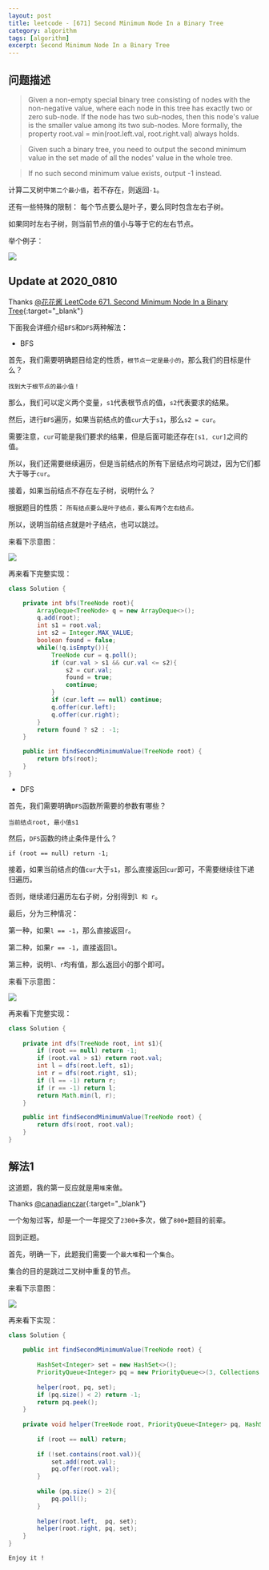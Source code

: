 ```yaml
---
layout: post
title: leetcode - [671] Second Minimum Node In a Binary Tree
category: algorithm
tags: [algorithm]
excerpt: Second Minimum Node In a Binary Tree
---
```


## 问题描述  

> Given a non-empty special binary tree consisting of nodes with the non-negative value, where each node in this tree has exactly two or zero sub-node. If the node has two sub-nodes, then this node's value is the smaller value among its two sub-nodes. More formally, the property root.val = min(root.left.val, root.right.val) always holds.   

> Given such a binary tree, you need to output the second minimum value in the set made of all the nodes' value in the whole tree.  

> If no such second minimum value exists, output -1 instead.  


计算二叉树中`第二个最小值`，若不存在，则返回`-1`。  

还有一些特殊的限制： 每个节点要么是叶子，要么同时包含左右子树。  

如果同时左右子树，则当前节点的值小与等于它的左右节点。  


举个例子：  

![](https://yyc-images.oss-cn-beijing.aliyuncs.com/leetcode_671_demo.png)  


## Update at 2020_0810  

Thanks [@花花酱 LeetCode 671. Second Minimum Node In a Binary Tree](http://zxi.mytechroad.com/blog/leetcode/leetcode-671-second-minimum-node-in-a-binary-tree/){:target="_blank"}  

下面我会详细介绍`BFS`和`DFS`两种解法：   

- BFS  

首先，我们需要明确题目给定的性质，`根节点一定是最小的`，那么我们的目标是什么？  

`找到大于根节点的最小值！`   

那么，我们可以定义两个变量，`s1`代表根节点的值，`s2`代表要求的结果。   

然后，进行`BFS`遍历，如果当前结点的值`cur`大于`s1`，那么`s2 = cur`。  

需要注意，`cur`可能是我们要求的结果，但是后面可能还存在`[s1, cur]`之间的值。   

所以，我们还需要继续遍历，但是当前结点的所有下层结点均可跳过，因为它们都大于等于`cur`。  

接着，如果当前结点不存在左子树，说明什么？  

根据题目的性质： `所有结点要么是叶子结点，要么有两个左右结点。`  

所以，说明当前结点就是叶子结点，也可以跳过。   

来看下示意图：  

![](https://yyc-images.oss-cn-beijing.aliyuncs.com/leetcode_671_2020_0810_bfs.png)  


再来看下完整实现：  


``` java
class Solution {

    private int bfs(TreeNode root){
        ArrayDeque<TreeNode> q = new ArrayDeque<>();
        q.add(root);
        int s1 = root.val;
        int s2 = Integer.MAX_VALUE;
        boolean found = false;
        while(!q.isEmpty()){
            TreeNode cur = q.poll();
            if (cur.val > s1 && cur.val <= s2){
                s2 = cur.val;
                found = true;
                continue;
            }
            if (cur.left == null) continue;
            q.offer(cur.left);
            q.offer(cur.right);
        }
        return found ? s2 : -1;
    }

    public int findSecondMinimumValue(TreeNode root) {
        return bfs(root);
    }
}
```


- DFS  

首先，我们需要明确`DFS`函数所需要的参数有哪些？  

`当前结点root, 最小值s1`    


然后，`DFS`函数的终止条件是什么？  

`if (root == null) return -1;`  

接着，如果当前结点的值`cur`大于`s1`，那么直接返回`cur`即可，不需要继续往下递归遍历。  

否则，继续递归遍历左右子树，分别得到`l 和 r`。  

最后，分为三种情况：  


第一种，如果`l == -1`，那么直接返回`r`。  

第二种，如果`r == -1`，直接返回`l`。  

第三种，说明`l、r`均有值，那么返回小的那个即可。   


来看下示意图：  


![](https://yyc-images.oss-cn-beijing.aliyuncs.com/leetcode_671_2020_0810_dfs.png)  


再来看下完整实现：  

``` java
class Solution {
    
    private int dfs(TreeNode root, int s1){
        if (root == null) return -1;
        if (root.val > s1) return root.val;
        int l = dfs(root.left, s1);
        int r = dfs(root.right, s1);
        if (l == -1) return r;
        if (r == -1) return l;
        return Math.min(l, r);
    }

    public int findSecondMinimumValue(TreeNode root) {
        return dfs(root, root.val);
    }
}
```



## 解法1  

这道题，我的第一反应就是用`堆`来做。  


Thanks [@canadianczar](https://leetcode.com/problems/second-minimum-node-in-a-binary-tree/discuss/352770/Java-1ms-solution-using-max-heap-Set-and-preorder-traversal-with-comments){:target="_blank"}  

一个匆匆过客，却是一个一年提交了`2300+`多次，做了`800+`题目的前辈。   

回到正题。  

首先，明确一下，此题我们需要一个`最大堆`和一个`集合`。  

集合的目的是跳过二叉树中重复的节点。  

来看下示意图：  

![](https://yyc-images.oss-cn-beijing.aliyuncs.com/leetcode_671_common.png)  


再来看下实现：  


``` java
class Solution {
    
    public int findSecondMinimumValue(TreeNode root) {
        
        HashSet<Integer> set = new HashSet<>();
        PriorityQueue<Integer> pq = new PriorityQueue<>(3, Collections.reverseOrder());
        
        helper(root, pq, set);
        if (pq.size() < 2) return -1;
        return pq.peek();
    }
    
    private void helper(TreeNode root, PriorityQueue<Integer> pq, HashSet<Integer> set){
        
        if (root == null) return;
        
        if (!set.contains(root.val)){
            set.add(root.val);
            pq.offer(root.val);
        }
        
        while (pq.size() > 2){
            pq.poll();
        }
        
        helper(root.left,  pq, set);
        helper(root.right, pq, set);
    }
}
```

`Enjoy it ! `